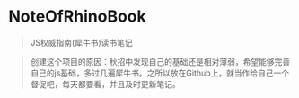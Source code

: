 # NoteOfRhinoBook
> JS权威指南(犀牛书)读书笔记


> 创建这个项目的原因：秋招中发现自己的基础还是相对薄弱，希望能够完善自己的js基础，多过几遍犀牛书。之所以放在Github上，就当作给自己一个督促吧，每天都要看，并且及时更新笔记。
